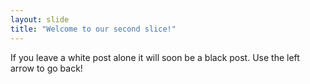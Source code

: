 ```yaml
---
layout: slide
title: "Welcome to our second slice!"
---
```

If you leave a white post alone it will soon be a black post.
Use the left arrow to go back!